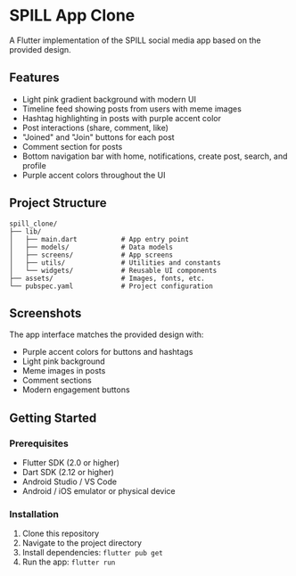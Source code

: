# SPILL App Clone

A Flutter implementation of the SPILL social media app based on the provided design.

## Features

- Light pink gradient background with modern UI
- Timeline feed showing posts from users with meme images
- Hashtag highlighting in posts with purple accent color
- Post interactions (share, comment, like)
- "Joined" and "Join" buttons for each post
- Comment section for posts
- Bottom navigation bar with home, notifications, create post, search, and profile
- Purple accent colors throughout the UI

## Project Structure

```
spill_clone/
├── lib/
│   ├── main.dart           # App entry point
│   ├── models/             # Data models
│   ├── screens/            # App screens
│   ├── utils/              # Utilities and constants
│   └── widgets/            # Reusable UI components
├── assets/                 # Images, fonts, etc.
└── pubspec.yaml            # Project configuration
```

## Screenshots

The app interface matches the provided design with:
- Purple accent colors for buttons and hashtags
- Light pink background
- Meme images in posts
- Comment sections
- Modern engagement buttons

## Getting Started

### Prerequisites

- Flutter SDK (2.0 or higher)
- Dart SDK (2.12 or higher)
- Android Studio / VS Code
- Android / iOS emulator or physical device

### Installation

1. Clone this repository
2. Navigate to the project directory
3. Install dependencies: `flutter pub get`
4. Run the app: `flutter run`
